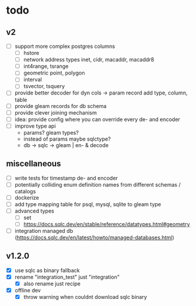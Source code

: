 # todo

## v2

- [ ] support more complex postgres columns
  - [ ] hstore
  - [ ] network address types
        inet, cidr, macaddr, macaddr8
  - [ ] int4range, tsrange
  - [ ] geometric
        point, polygon
  - [ ] interval
  - [ ] tsvector, tsquery
- [ ] provide better decoder for dyn cols
  -> param record add type, column, table
- [ ] provide gleam records for db schema
- [ ] provide clever joining mechanism
- [ ] idea: provide config where you can
      override every de- and encoder
- [ ] improve type api
  - params? gleam types?
  - instead of params maybe sqlctype?
  - db -> sqlc -> gleam | en- & decode

## miscellaneous

- [ ] write tests for timestamp de- and encoder
- [ ] potentially colliding enum definition names from different schemas / catalogs
- [ ] dockerize
- [ ] add type mapping table for psql, mysql, sqlite to gleam type
- [ ] advanced types
  - [ ] set
  - [ ] https://docs.sqlc.dev/en/stable/reference/datatypes.html#geometry
- [ ] integration managed db (https://docs.sqlc.dev/en/latest/howto/managed-databases.html)

## v1.2.0

- [x] use sqlc as binary fallback
- [x] rename "integration_test" just "integration"
  - [x] also rename just recipe
- [x] offline dev
  - [x] throw warning when couldnt download sqlc binary
